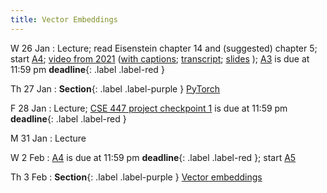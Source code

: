 ```yaml
---
title: Vector Embeddings
---
```


W 26 Jan
: Lecture; read Eisenstein chapter 14 and (suggested) chapter 5; start [A4](../assets/docs/A4.pdf); [video from 2021](https://drive.google.com/file/d/1L65GHmZxrGanQyc8n6ncLJ91xjcHFVi7/view?usp=sharing) ([with captions](https://drive.google.com/file/d/1M1-jH9a6QMBuNqQ5kEgGEW0eseWxV2JS/view?usp=sharing); [transcript](https://drive.google.com/file/d/1Y28Q1_yxTSFdft_MY5UNjbnK2-iC_ZoU/view?usp=sharing); [slides](https://drive.google.com/file/d/1ZOTh6VgchorZxpscuy9ovv-6NVgyyH-B/view?usp=sharing) ); [A3](../assets/docs/A3.pdf) is due at 11:59 pm **deadline**{: .label .label-red }

Th 27 Jan
: **Section**{: .label .label-purple } [PyTorch](#)

F 28 Jan
: Lecture; [CSE 447 project checkpoint 1](../assets/docs/project-447.pdf) is due at 11:59 pm  **deadline**{: .label .label-red }

M 31 Jan
: Lecture

W 2 Feb
:  [A4](../assets/docs/A4.pdf) is due at 11:59 pm **deadline**{: .label .label-red }; start [A5](../assets/docs/A5.pdf) 

Th 3 Feb
: **Section**{: .label .label-purple } [Vector embeddings](#)

